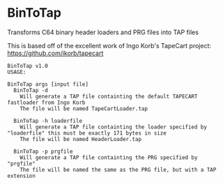 # BinToTap
Transforms C64 binary header loaders and PRG files into TAP files

This is based off of the excellent work of Ingo Korb's TapeCart project: https://github.com/ikorb/tapecart

```
BinToTap v1.0
USAGE:

BinToTap args [input file]
  BinToTap -d
    Will generate a TAP file containting the default TAPECART fastloader from Ingo Korb
    The file will be named TapeCartLoader.tap

  BinToTap -h loaderfile
    Will generate a TAP file containting the loader specified by "loaderfile" this must be exactly 171 bytes in size
    The file will be named HeaderLoader.tap

  BinToTap -p prgfile
    Will generate a TAP file containting the PRG specified by "prgfile"
    The file will be named the same as the PRG file, but with a TAP extension
```

